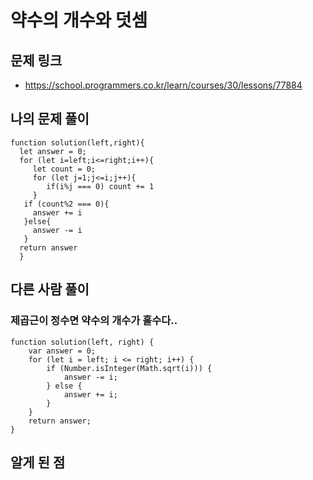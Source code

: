 # 약수의 개수와 덧셈

## 문제 링크

- https://school.programmers.co.kr/learn/courses/30/lessons/77884

## 나의 문제 풀이

```Js
function solution(left,right){
  let answer = 0;
  for (let i=left;i<=right;i++){
     let count = 0;
     for (let j=1;j<=i;j++){
     	if(i%j === 0) count += 1
     }
   if (count%2 === 0){
     answer += i
   }else{
     answer -= i
   }
  return answer
  }

```

## 다른 사람 풀이

### 제곱근이 정수면 약수의 개수가 홀수다..

```Js
function solution(left, right) {
    var answer = 0;
    for (let i = left; i <= right; i++) {
        if (Number.isInteger(Math.sqrt(i))) {
            answer -= i;
        } else {
            answer += i;
        }
    }
    return answer;
}
```

## 알게 된 점
